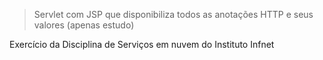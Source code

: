 > Servlet com JSP que disponibiliza todos as anotações HTTP e seus valores (apenas estudo)

Exercício da Disciplina de Serviços em nuvem do Instituto Infnet
